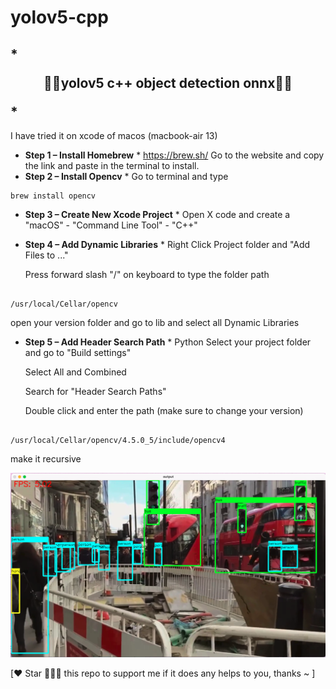 # yolov5-cpp

##  * **<p align="center"> 🍅🍅yolov5 c++ object detection onnx🍅🍅</p>** *

I have tried it on xcode of macos (macbook-air 13)

* **Step 1 – Install Homebrew** *
https://brew.sh/
Go to the website and copy the link and paste in the terminal to install.
* **Step 2 – Install Opencv** *
  Go to terminal and type 
  
```shell
brew install opencv
```
  
 
* **Step 3 – Create New Xcode Project** *
  Open X code and create a "macOS" - "Command Line Tool" - "C++"
 
* **Step 4 – Add Dynamic Libraries** *
  Right Click Project folder and "Add Files to ..."
 
  Press forward slash "/" on keyboard to type the folder path
 
  
```shell

/usr/local/Cellar/opencv

```
 
  open your version folder and go to lib and select all Dynamic Libraries 
 
* **Step 5 – Add Header Search Path** *
Python
  Select your project folder and go to "Build settings"
 
  Select All and Combined 
 
  Search for "Header Search Paths" 
 
  Double click and enter the path (make sure to change your version)
  
```shell

/usr/local/Cellar/opencv/4.5.0_5/include/opencv4

```
 make it recursive
 
 ![running the examples](https://github.com/animeesh/yolov5-cpp/blob/main/static/detection.png)


[❤️ Star 🌟👆🏻 this repo to support me if it does any helps to you, thanks ~ ]
